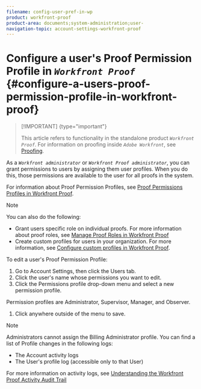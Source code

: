 ```yaml
---
filename: config-user-pref-in-wp
product: workfront-proof
product-area: documents;system-administration;user-
navigation-topic: account-settings-workfront-proof
---
```




# Configure a user's Proof Permission Profile in *`Workfront Proof`*  {#configure-a-users-proof-permission-profile-in-workfront-proof}



>[!IMPORTANT] {type="important"}
>
>This article refers to functionality in the standalone product *`Workfront Proof`*. For information on proofing inside *`Adobe Workfront`*, see [Proofing](_proofing.md).


As a *`Workfront administrator`* or *`Workfront Proof administrator`*, you can grant permissions to users by assigning them user profiles. When you do this, those permissions are available to the user for all proofs in the system. 


For information about Proof Permission Profiles, see [Proof Permissions Profiles in Workfront Proof](proof-perm-profiles-in-wp.md). 


>[!NOTE]
>
>You can also do the following: 
>
>
>
>* Grant users specific role on individual proofs. For more information about proof roles, see [Manage Proof Roles in Workfront Proof](manage-proof-roles.md)<![CDATA[]]>
>* Create custom profiles for users in your organization. For more information, see [Configure custom profiles in Workfront Proof](configure-custom-profiles.md). 
>
>



To edit a user's Proof Permission Profile: 



1. Go to Account Settings, then click the Users tab. 
1. Click the user's name whose permissions you want to edit. 
1.  Click the Permissions profile drop-down menu and select a new permission profile. 


   Permission profiles are Administrator, Supervisor, Manager, and Observer.

1.  Click anywhere outside of the menu to save. 


   >[!NOTE]
   >
   >Administrators cannot assign the Billing Administrator profile. You can find a list of Profile changes in the following logs:
   >
   >    
   >    
   >    * The Account activity logs
   >    * The User's profile log (accessible only to that User) 
   >    
   >    






For more information on activity logs, see [Understanding the Workfront Proof Activity Audit Trail](activity-audit-trail.md)
